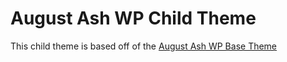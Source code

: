 # August Ash WP Child Theme

This child theme is based off of the [August Ash WP Base Theme](https://github.com/augustash/aai-wp/tree/2.0)
